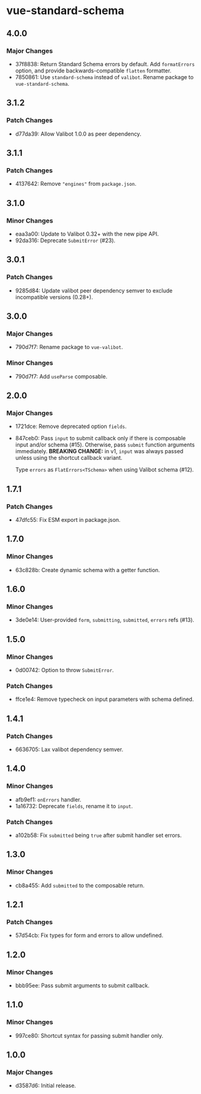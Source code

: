 # vue-standard-schema

## 4.0.0

### Major Changes

- 37f8838: Return Standard Schema errors by default. Add `formatErrors` option, and provide backwards-compatible `flatten` formatter.
- 7850861: Use `standard-schema` instead of `valibot`. Rename package to `vue-standard-schema`.

## 3.1.2

### Patch Changes

- d77da39: Allow Valibot 1.0.0 as peer dependency.

## 3.1.1

### Patch Changes

- 4137642: Remove `"engines"` from `package.json`.

## 3.1.0

### Minor Changes

- eaa3a00: Update to Valibot 0.32+ with the new pipe API.
- 92da316: Deprecate `SubmitError` (#23).

## 3.0.1

### Patch Changes

- 9285d84: Update valibot peer dependency semver to exclude incompatible versions (0.28+).

## 3.0.0

### Major Changes

- 790d7f7: Rename package to `vue-valibot`.

### Minor Changes

- 790d7f7: Add `useParse` composable.

## 2.0.0

### Major Changes

- 1721dce: Remove deprecated option `fields`.
- 847ceb0: Pass `input` to submit callback only if there is composable input and/or schema (#15). Otherwise, pass `submit` function arguments immediately. **BREAKING CHANGE:** in v1, `input` was always passed unless using the shortcut callback variant.

  Type `errors` as `FlatErrors<TSchema>` when using Valibot schema (#12).

## 1.7.1

### Patch Changes

- 47dfc55: Fix ESM export in package.json.

## 1.7.0

### Minor Changes

- 63c828b: Create dynamic schema with a getter function.

## 1.6.0

### Minor Changes

- 3de0e14: User-provided `form`, `submitting`, `submitted`, `errors` refs (#13).

## 1.5.0

### Minor Changes

- 0d00742: Option to throw `SubmitError`.

### Patch Changes

- ffce1e4: Remove typecheck on input parameters with schema defined.

## 1.4.1

### Patch Changes

- 6636705: Lax valibot dependency semver.

## 1.4.0

### Minor Changes

- afb9ef1: `onErrors` handler.
- 1a16732: Deprecate `fields`, rename it to `input`.

### Patch Changes

- a102b58: Fix `submitted` being `true` after submit handler set errors.

## 1.3.0

### Minor Changes

- cb8a455: Add `submitted` to the composable return.

## 1.2.1

### Patch Changes

- 57d54cb: Fix types for form and errors to allow undefined.

## 1.2.0

### Minor Changes

- bbb95ee: Pass submit arguments to submit callback.

## 1.1.0

### Minor Changes

- 997ce80: Shortcut syntax for passing submit handler only.

## 1.0.0

### Major Changes

- d3587d6: Initial release.
